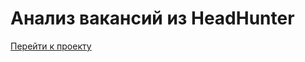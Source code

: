 # Анализ вакансий из HeadHunter

[Перейти к проекту]([(https://github.com/feydh/head-hunter-2/blob/main/Project_2.ipynb)])  

